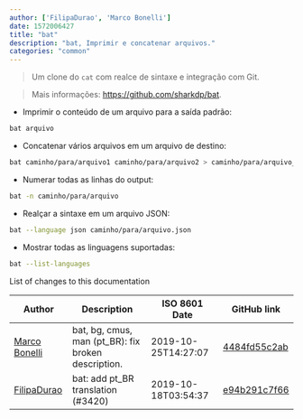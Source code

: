 ```yaml
---
author: ['FilipaDurao', 'Marco Bonelli']
date: 1572006427
title: "bat"
description: "bat, Imprimir e concatenar arquivos."
categories: "common"
---
```

> Um clone do `cat` com realce de sintaxe e integração com Git.

> Mais informações: <https://github.com/sharkdp/bat>.

- Imprimir o conteúdo de um arquivo para a saída padrão:

```bash
bat arquivo
```

- Concatenar vários arquivos em um arquivo de destino:

```bash
bat caminho/para/arquivo1 caminho/para/arquivo2 > caminho/para/arquivo_destino
```

- Numerar todas as linhas do output:

```bash
bat -n caminho/para/arquivo
```

- Realçar a sintaxe em um arquivo JSON:

```bash
bat --language json caminho/para/arquivo.json
```

- Mostrar todas as linguagens suportadas:

```bash
bat --list-languages
```
List of changes to this documentation


Author | Description | ISO 8601 Date | GitHub link
------|-----|-----|-----
[Marco Bonelli](mailto:marco@mebeim.net) | bat, bg, cmus, man (pt_BR): fix broken description. | 2019-10-25T14:27:07 | [4484fd55c2ab](https://github.com/tldr-pages/tldr/commit/4484fd55c2aba7fec86030afe5429545c82b7f8c)
[FilipaDurao](mailto:32716065+FilipaDurao@users.noreply.github.com) | bat: add pt_BR translation (#3420) | 2019-10-18T03:54:37 | [e94b291c7f66](https://github.com/tldr-pages/tldr/commit/e94b291c7f66db4b86db6070bd1ab24a8e8ac46b)


